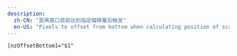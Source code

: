 ```yaml
---
description:
  zh-CN: "距离窗口底部达到指定偏移量后触发"
  en-US: "Pixels to offset from bottom when calculating position of scroll"
---
```


```html
[nzOffsetBottom]="$1"
```
